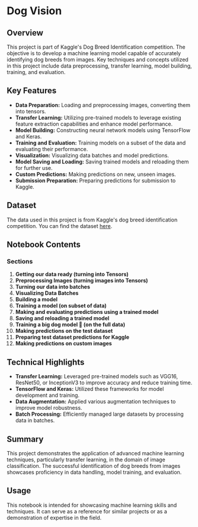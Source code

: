 
# Dog Vision

## Overview

This project is part of Kaggle's Dog Breed Identification competition. The objective is to develop a machine learning model capable of accurately identifying dog breeds from images. Key techniques and concepts utilized in this project include data preprocessing, transfer learning, model building, training, and evaluation.

## Key Features

- **Data Preparation:** Loading and preprocessing images, converting them into tensors.
- **Transfer Learning:** Utilizing pre-trained models to leverage existing feature extraction capabilities and enhance model performance.
- **Model Building:** Constructing neural network models using TensorFlow and Keras.
- **Training and Evaluation:** Training models on a subset of the data and evaluating their performance.
- **Visualization:** Visualizing data batches and model predictions.
- **Model Saving and Loading:** Saving trained models and reloading them for further use.
- **Custom Predictions:** Making predictions on new, unseen images.
- **Submission Preparation:** Preparing predictions for submission to Kaggle.

## Dataset

The data used in this project is from Kaggle's dog breed identification competition. You can find the dataset [here](https://www.kaggle.com/c/dog-breed-identification/data).

## Notebook Contents

### Sections

1. **Getting our data ready (turning into Tensors)**
2. **Preprocessing Images (turning images into Tensors)**
3. **Turning our data into batches**
4. **Visualizing Data Batches**
5. **Building a model**
6. **Training a model (on subset of data)**
7. **Making and evaluating predictions using a trained model**
8. **Saving and reloading a trained model**
9. **Training a big dog model 🐶 (on the full data)**
10. **Making predictions on the test dataset**
11. **Preparing test dataset predictions for Kaggle**
12. **Making predictions on custom images**

## Technical Highlights

- **Transfer Learning:** Leveraged pre-trained models such as VGG16, ResNet50, or InceptionV3 to improve accuracy and reduce training time.
- **TensorFlow and Keras:** Utilized these frameworks for model development and training.
- **Data Augmentation:** Applied various augmentation techniques to improve model robustness.
- **Batch Processing:** Efficiently managed large datasets by processing data in batches.

## Summary

This project demonstrates the application of advanced machine learning techniques, particularly transfer learning, in the domain of image classification. The successful identification of dog breeds from images showcases proficiency in data handling, model training, and evaluation.

## Usage

This notebook is intended for showcasing machine learning skills and techniques. It can serve as a reference for similar projects or as a demonstration of expertise in the field.
